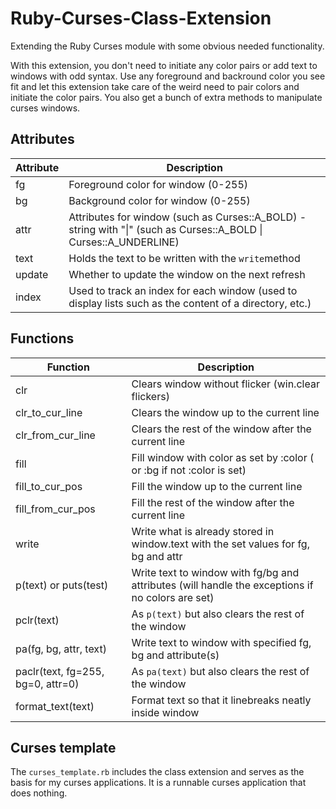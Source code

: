 # Ruby-Curses-Class-Extension
Extending the Ruby Curses module with some obvious needed functionality.

With this extension, you don't need to initiate any color pairs or add text to
windows with odd syntax. Use any foreground and backround color you see fit
and let this extension take care of the weird need to pair colors and initiate
the color pairs. You also get a bunch of extra methods to manipulate curses
windows.

## Attributes
Attribute           | Description
--------------------|--------------------------------------------------------
fg                  | Foreground color for window (0-255)
bg                  | Background color for window (0-255)
attr                | Attributes for window (such as Curses::A_BOLD) - string with "\|" (such as Curses::A_BOLD \| Curses::A_UNDERLINE)
text				| Holds the text to be written with the `write`method
update				| Whether to update the window on the next refresh
index				| Used to track an index for each window (used to display lists such as the content of a directory, etc.)

## Functions
Function							| Description
------------------------------------|--------------------------------------------------------
clr									| Clears window without flicker (win.clear flickers)
clr_to_cur_line						| Clears the window up to the current line
clr_from_cur_line					| Clears the rest of the window after the current line
fill								| Fill window with color as set by :color ( or :bg if not :color is set)
fill_to_cur_pos						| Fill the window up to the current line
fill_from_cur_pos					| Fill the rest of the window after the current line
write								| Write what is already stored in window.text with the set values for fg, bg and attr
p(text) or puts(test)				| Write text to window with fg/bg and attributes (will handle the exceptions if no colors are set)
pclr(text)							| As `p(text)` but also clears the rest of the window
pa(fg, bg, attr, text)				| Write text to window with specified fg, bg and attribute(s)
paclr(text, fg=255, bg=0, attr=0)	| As `pa(text)` but also clears the rest of the window
format_text(text)					| Format text so that it linebreaks neatly inside window

## Curses template
The `curses_template.rb` includes the class extension and serves as the basis for my curses applications. It is a runnable curses application that does nothing.
